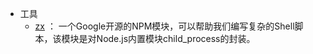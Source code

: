 
- 工具
  - [zx](https://google.github.io/zx/) ：  一个Google开源的NPM模块，可以帮助我们编写复杂的Shell脚本，该模块是对Node.js内置模块child_process的封装。

